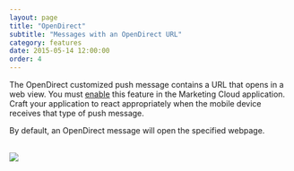 ```yaml
---
layout: page
title: "OpenDirect"
subtitle: "Messages with an OpenDirect URL"
category: features
date: 2015-05-14 12:00:00
order: 4
---
```


The OpenDirect customized push message contains a URL that opens in a web view. You must [enable](http://help.exacttarget.com/en/documentation/mobilepush/administering_your_mobilepush_account/apps_and_optional_settings_in_your_mobilepush_account/#openDirect) this feature in the Marketing Cloud application. Craft your application to react appropriately when the mobile device receives that type of push message.

By default, an OpenDirect message will open the specified webpage.

<br/>
 <img class="img-responsive" src="{{ site.baseurl }}/assets/OpenDirect.png" /><br/>
<br/>
